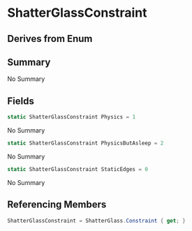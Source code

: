 # ShatterGlassConstraint

## Derives from Enum

## Summary

No Summary
## Fields

```c#
static ShatterGlassConstraint Physics = 1
```
No Summary
```c#
static ShatterGlassConstraint PhysicsButAsleep = 2
```
No Summary
```c#
static ShatterGlassConstraint StaticEdges = 0
```
No Summary
## Referencing Members

```c#
ShatterGlassConstraint = ShatterGlass.Constraint { get; } 
```
